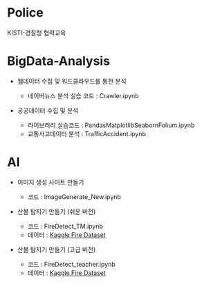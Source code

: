 # Police
KISTI-경찰청 협력교육

# BigData-Analysis
* 웹데이터 수집 및 워드클라우드를 통한 분석
  * 네이버뉴스 분석 실습 코드 : Crawler.ipynb 

* 공공데이터 수집 및 분석
  * 라이브러리 실습코드 : PandasMatplotlibSeabornFolium.ipynb
  * 교통사고데이터 분석 : TrafficAccident.ipynb

# AI
* 이미지 생성 사이트 만들기
    * 코드 : ImageGenerate_New.ipynb

* 산불 탐지기 만들기 (쉬운 버전)
    * 코드 : FireDetect_TM.ipynb
    * 데이터 : [Kaggle Fire Dataset](https://www.kaggle.com/datasets/phylake1337/fire-dataset/download?datasetVersionNumber=1)

* 산불 탐지기 만들기 (고급 버전)
    * 코드 : FireDetect_teacher.ipynb
    * 데이터 : [Kaggle Fire Dataset](https://www.kaggle.com/datasets/phylake1337/fire-dataset/download?datasetVersionNumber=1)
